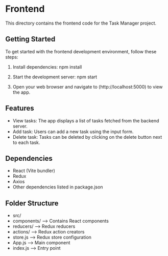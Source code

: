 # Frontend

This directory contains the frontend code for the Task Manager project.

## Getting Started

To get started with the frontend development environment, follow these steps:

1. Install dependencies:
    npm install


2. Start the development server:
    npm start


3. Open your web browser and navigate to (http://localhost:5000) to view the app.

## Features

- View tasks: The app displays a list of tasks fetched from the backend server.
- Add task: Users can add a new task using the input form.
- Delete task: Tasks can be deleted by clicking on the delete button next to each task.

## Dependencies

- React (Vite bundler)
- Redux
- Axios
- Other dependencies listed in package.json

## Folder Structure

- src/
- components/   --> Contains React components
- reducers/     --> Redux reducers
- actions/      --> Redux action creators
- store.js      --> Redux store configuration
- App.js        --> Main component
- index.js      --> Entry point



